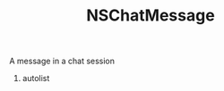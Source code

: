 ﻿---
uid: crmscript_ref_NSChatMessage
title: NSChatMessage
intellisense: Void.NSChatMessage
keywords: NSChatMessage
so.topic: reference
---

A message in a chat session

1. autolist 

